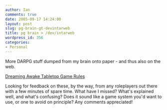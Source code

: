 ```yaml
---
author: Ian
comments: true
date: 2005-09-17 14:24:00
layout: post
slug: pg-brain-gt-devintarweb
title: pg brain > /dev/intarweb
wordpress_id: 356
categories:
- Personal
---
```


More DARPG stuff dumped from my brain onto paper - and thus also on the web.  

<a href="http://www.marmablue.co.uk/index.php?title=Dreaming_Awake_Tabletop_Game_Rules">Dreaming Awake Tabletop Game Rules</a>  

Looking for feedback on these, by the way, from any roleplayers out there with a few minutes of spare time.  What have I missed?  What's explained well, and what's confusing?  Does it sound like a game system you'd want to use, or one to avoid on principle?  Any comments appreciated!
